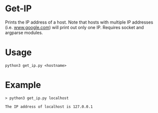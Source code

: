 # Get-IP
Prints the IP address of a host.
Note that hosts with multiple IP addresses (i.e. www.google.com) will print out only one IP.
Requires socket and argparse modules.

# Usage
`python3 get_ip.py <hostname>`

# Example
`> python3 get_ip.py localhost`

`The IP address of localhost is 127.0.0.1`

